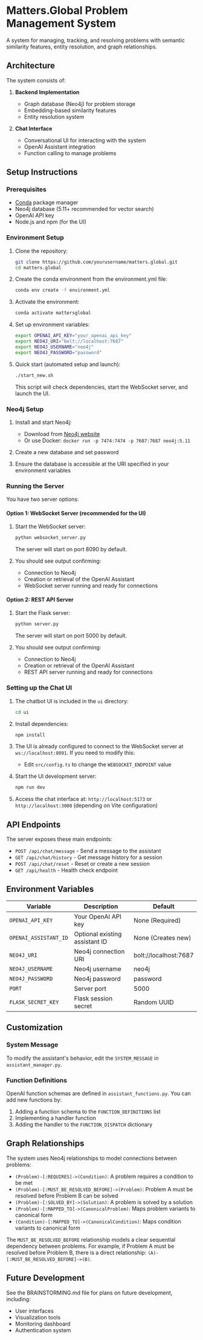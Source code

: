# Matters.Global Problem Management System

A system for managing, tracking, and resolving problems with semantic similarity features, entity resolution, and graph relationships.

## Architecture

The system consists of:

1. **Backend Implementation**
   - Graph database (Neo4j) for problem storage
   - Embedding-based similarity features
   - Entity resolution system

2. **Chat Interface**
   - Conversational UI for interacting with the system
   - OpenAI Assistant integration
   - Function calling to manage problems

## Setup Instructions

### Prerequisites

- [Conda](https://docs.conda.io/en/latest/miniconda.html) package manager
- Neo4j database (5.11+ recommended for vector search)
- OpenAI API key
- Node.js and npm (for the UI)

### Environment Setup

1. Clone the repository:
   ```bash
   git clone https://github.com/yourusername/matters.global.git
   cd matters.global
   ```

2. Create the conda environment from the environment.yml file:
   ```bash
   conda env create -f environment.yml
   ```

3. Activate the environment:
   ```bash
   conda activate mattersglobal
   ```

4. Set up environment variables:
   ```bash
   export OPENAI_API_KEY="your_openai_api_key"
   export NEO4J_URI="bolt://localhost:7687"
   export NEO4J_USERNAME="neo4j"
   export NEO4J_PASSWORD="password"
   ```

5. Quick start (automated setup and launch):
   ```bash
   ./start_new.sh
   ```
   This script will check dependencies, start the WebSocket server, and launch the UI.

### Neo4j Setup

1. Install and start Neo4j:
   - Download from [Neo4j website](https://neo4j.com/download/)
   - Or use Docker: `docker run -p 7474:7474 -p 7687:7687 neo4j:5.11`

2. Create a new database and set password

3. Ensure the database is accessible at the URI specified in your environment variables

### Running the Server

You have two server options:

#### Option 1: WebSocket Server (recommended for the UI)

1. Start the WebSocket server:
   ```bash
   python websocket_server.py
   ```

   The server will start on port 8090 by default.

2. You should see output confirming:
   - Connection to Neo4j
   - Creation or retrieval of the OpenAI Assistant
   - WebSocket server running and ready for connections

#### Option 2: REST API Server

1. Start the Flask server:
   ```bash
   python server.py
   ```

   The server will start on port 5000 by default.

2. You should see output confirming:
   - Connection to Neo4j
   - Creation or retrieval of the OpenAI Assistant
   - REST API server running and ready for connections

### Setting up the Chat UI

1. The chatbot UI is included in the `ui` directory:
   ```bash
   cd ui
   ```

2. Install dependencies:
   ```bash
   npm install
   ```

3. The UI is already configured to connect to the WebSocket server at `ws://localhost:8091`. If you need to modify this:
   - Edit `src/config.ts` to change the `WEBSOCKET_ENDPOINT` value

4. Start the UI development server:
   ```bash
   npm run dev
   ```

5. Access the chat interface at: `http://localhost:5173` or `http://localhost:3000` (depending on Vite configuration)

## API Endpoints

The server exposes these main endpoints:

- `POST /api/chat/message` - Send a message to the assistant
- `GET /api/chat/history` - Get message history for a session
- `POST /api/chat/reset` - Reset or create a new session
- `GET /api/health` - Health check endpoint

## Environment Variables

| Variable | Description | Default |
|----------|-------------|---------|
| `OPENAI_API_KEY` | Your OpenAI API key | None (Required) |
| `OPENAI_ASSISTANT_ID` | Optional existing assistant ID | None (Creates new) |
| `NEO4J_URI` | Neo4j connection URI | bolt://localhost:7687 |
| `NEO4J_USERNAME` | Neo4j username | neo4j |
| `NEO4J_PASSWORD` | Neo4j password | password |
| `PORT` | Server port | 5000 |
| `FLASK_SECRET_KEY` | Flask session secret | Random UUID |

## Customization

### System Message

To modify the assistant's behavior, edit the `SYSTEM_MESSAGE` in `assistant_manager.py`.

### Function Definitions

OpenAI function schemas are defined in `assistant_functions.py`. You can add new functions by:

1. Adding a function schema to the `FUNCTION_DEFINITIONS` list
2. Implementing a handler function
3. Adding the handler to the `FUNCTION_DISPATCH` dictionary

## Graph Relationships

The system uses Neo4j relationships to model connections between problems:

- `(Problem)-[:REQUIRES]->(Condition)`: A problem requires a condition to be met
- `(Problem)-[:MUST_BE_RESOLVED_BEFORE]->(Problem)`: Problem A must be resolved before Problem B can be solved
- `(Problem)-[:SOLVED_BY]->(Solution)`: A problem is solved by a solution
- `(Problem)-[:MAPPED_TO]->(CanonicalProblem)`: Maps problem variants to canonical form
- `(Condition)-[:MAPPED_TO]->(CanonicalCondition)`: Maps condition variants to canonical form

The `MUST_BE_RESOLVED_BEFORE` relationship models a clear sequential dependency between problems. For example, if Problem A must be resolved before Problem B, there is a direct relationship: `(A)-[:MUST_BE_RESOLVED_BEFORE]->(B)`.

## Future Development

See the BRAINSTORMING.md file for plans on future development, including:
- User interfaces
- Visualization tools
- Monitoring dashboard
- Authentication system
